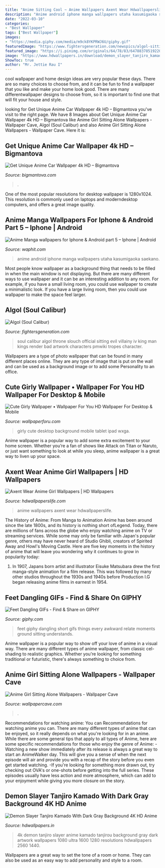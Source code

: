 ```yaml
---
title: "Anime Sitting Cool ~ Anime Wallpapers Axent Wear Hdwallpaperslife"
description: "Anime android iphone manga wallpapers utaha kasumigaoka saekano"
date: "2022-03-10"
categories:
- "Best Wallpaper"
tags: ["Best Wallpaper"]
images:
- "https://media.giphy.com/media/m9ck8YKPRWJ6U/giphy.gif"
featuredImage: "https://www.fightersgeneration.com/newspics/algol-sitting.jpg"
featured_image: "https://i.pinimg.com/originals/64/78/83/647883785192202b3520939696d8ca34.jpg"
image: "https://www.hdwallpapers.in/download/demon_slayer_tanjiro_kamado_with_dark_gray_background_4k_hd_anime-1600x900.jpg"
ShowToc: true
author: "Mr. Jettie Rau I"
---
```



cool wallpaper and home design ideas are very popular these days. There are so many choices to choose from, and it can be fun to find a wallpaper that you like and make your home look good. There are many differentwallpaper designs to choose from, so it is important to find one that will fit your house and style.

	

		
looking for Get Unique Anime Car Wallpaper 4k HD – Bigmantova you've visit to the right page. We have 8 Images about Get Unique Anime Car Wallpaper 4k HD – Bigmantova like Anime Girl Sitting Alone Wallpapers - Wallpaper Cave, Algol (Soul Calibur) and also Anime Girl Sitting Alone Wallpapers - Wallpaper Cave. Here it is:
		
    
## Get Unique Anime Car Wallpaper 4k HD – Bigmantova

<img loading=lazy src="https://i.pinimg.com/originals/64/78/83/647883785192202b3520939696d8ca34.jpg" onerror="this.onerror=null;this.src='https://tse2.mm.bing.net/th?id=OIP.daYKCsgcKzV1vn4URStsYwHaEK&amp;pid=15.1';" alt="Get Unique Anime Car Wallpaper 4k HD – Bigmantova">

_Source: bigmantova.com_

>. 

	

One of the most popular resolutions for desktop wallpaper is 1280x1024. This resolution is commonly used on laptops and moderndesktop computers, and offers a great image quality.

    
## Anime Manga Wallpapers For Iphone &amp; Android Part 5 – Iphone | Android

<img loading=lazy src="https://waphit.com/wpz/wp-content/uploads/2019/10/utaha-kasumigaoka-saekano-anime-girl.jpg" onerror="this.onerror=null;this.src='https://tse4.mm.bing.net/th?id=OIP.cZdzc-HQ9A_vFlVrcplNvQHaNJ&amp;pid=15.1';" alt="Anime Manga wallpapers for Iphone &amp; Android part 5 – Iphone | Android">

_Source: waphit.com_

>anime android iphone manga wallpapers utaha kasumigaoka saekano. 

	

Most people know wallpaper as a background thing that needs to be filled in when the main window is not displaying. But there are many different ways to use wallpaper and it can be an interesting addition to any room. For example, if you have a small living room, you could use wallpaper to create a minimalistic look. If you have a large living room, then you could use wallpaper to make the space feel larger.

    
## Algol (Soul Calibur)

<img loading=lazy src="https://www.fightersgeneration.com/newspics/algol-sitting.jpg" onerror="this.onerror=null;this.src='https://tse2.mm.bing.net/th?id=OIP.03bzBO03pjYWAqyVjPn8QAHaKd&amp;pid=15.1';" alt="Algol (Soul Calibur)">

_Source: fightersgeneration.com_

>soul calibur algol throne slouch official sitting evil villainy iv king man kings render bad artwork characters pmwiki tropes character. 

	



Wallpapers are a type of photo wallpaper that can be found in many different places online. They are any type of image that is put on the wall and can be used as a background image or to add some Personality to an office.

    
## Cute Girly Wallpaper • Wallpaper For You HD Wallpaper For Desktop &amp; Mobile

<img loading=lazy src="https://wallpaperforu.com/wp-content/uploads/2020/01/398362938x1668.jpg" onerror="this.onerror=null;this.src='https://tse3.mm.bing.net/th?id=OIP.gDubhk59fkAM1e3Par1LbgHaNK&amp;pid=15.1';" alt="Cute Girly Wallpaper • Wallpaper For You HD Wallpaper For Desktop &amp; Mobile">

_Source: wallpaperforu.com_

>girly cute desktop background mobile tablet ipad wxga. 

	

Anime wallpaper is a popular way to add some extra excitement to your home screen. Whether you’re a fan of shows like Attack on Titan or Naruto, or just want something to look at while you sleep, anime wallpaper is a great way to liven up your space.

    
## Axent Wear Anime Girl Wallpapers | HD Wallpapers

<img loading=lazy src="http://www.hdwallpaperslife.com/wp-content/uploads/2018/07/axent_wear_anime_girl.jpg" onerror="this.onerror=null;this.src='https://tse3.mm.bing.net/th?id=OIP.7EPKdyrsSC74YI_s2RPGngHaEK&amp;pid=15.1';" alt="Axent Wear Anime Girl Wallpapers | HD Wallpapers">

_Source: hdwallpaperslife.com_

>anime wallpapers axent wear hdwallpaperslife. 

	

The History of Anime: From Manga to Animation
Anime has been around since the late 1800s, and its history is nothing short ofLegend. Today, there are millions of fans across the globe who enjoy watching anime on TV or streaming services. While some may only be familiar with Japan's popular genre, others may have never heard of Studio Ghibli, creators of Spirited Away and Howl's Moving Castle. Here are five key moments in the history of anime that will leave you wondering why it continues to grow in popularity today:
1) In 1907, Japans born artist and illustrator Eisuke Matsubara drew the first manga-style animation for a film release. This was followed by many other studios throughout the 1930s and 1940s before Production I.G began releasing anime films in earnest in 1954.

    
## Feet Dangling GIFs - Find &amp; Share On GIPHY

<img loading=lazy src="https://media.giphy.com/media/m9ck8YKPRWJ6U/giphy.gif" onerror="this.onerror=null;this.src='https://tse4.mm.bing.net/th?id=OIP.tDw-V3_hBvkMQPLeJ0GmrAAAAA&amp;pid=15.1';" alt="Feet Dangling GIFs - Find &amp; Share on GIPHY">

_Source: giphy.com_

>feet giphy dangling short gifs things every awkward relate moments ground sitting understands. 

	

Anime wallpaper is a popular way to show off your love of anime in a visual way. There are many different types of anime wallpaper, from classic cel-shading to realistic graphics. Whether you're looking for something traditional or futuristic, there's always something to choice from.

    
## Anime Girl Sitting Alone Wallpapers - Wallpaper Cave

<img loading=lazy src="https://wallpapercave.com/wp/wp7008585.jpg" onerror="this.onerror=null;this.src='https://tse2.mm.bing.net/th?id=OIP.LHLATEnr8OA9qfT2iCRLogHaLG&amp;pid=15.1';" alt="Anime Girl Sitting Alone Wallpapers - Wallpaper Cave">

_Source: wallpapercave.com_

>. 

	

Recommendations for watching anime: You can
Recommendations for watching anime you can. There are many different types of anime that can be enjoyed, so it really depends on what you're looking for in an anime. While there are some general tips that apply to all types of Anime, here are some specific recommendations for those who enjoy the genre of Anime: 
-Watching a new show immediately after its release is always a great way to start an AnimeWalker day. This will give you a sense of when the next episode will air and provide you with a recap of the story before you even get started watching. 
-If you're looking for something more drawn out, try checking out OVA's or one-shots before getting into the full series. These episodes usually have less action and more atmosphere, which can add to your enjoyment while giving you more closure on the story.

    
## Demon Slayer Tanjiro Kamado With Dark Gray Background 4K HD Anime

<img loading=lazy src="https://www.hdwallpapers.in/download/demon_slayer_tanjiro_kamado_with_dark_gray_background_4k_hd_anime-1600x900.jpg" onerror="this.onerror=null;this.src='https://tse1.mm.bing.net/th?id=OIP.nmYLj9h4k-vDDwaRJZf-qwHaEK&amp;pid=15.1';" alt="Demon Slayer Tanjiro Kamado With Dark Gray Background 4K HD Anime">

_Source: hdwallpapers.in_

>4k demon tanjiro slayer anime kamado tanjirou background gray dark artwork wallpapers 1080 ultra 1600 1280 resolutions hdwallpapers 2560 1440. 

	

Wallpapers are a great way to set the tone of a room or home. They can also be used as an easy way to add personality and style to a room.

